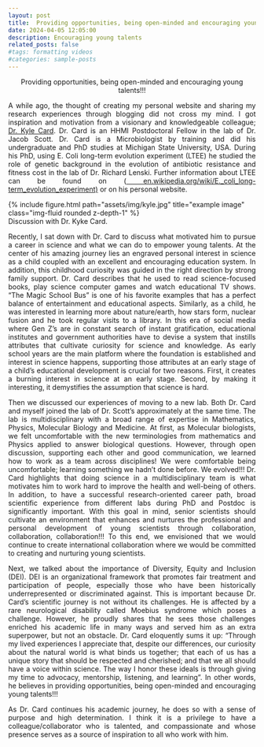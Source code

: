 ```yaml
---
layout: post
title:  Providing opportunities, being open-minded and encouraging young talents!!!
date: 2024-04-05 12:05:00
description: Encouraging young talents
related_posts: false
#tags: formatting videos
#categories: sample-posts
---
```

<p align="center"> <span class="font-weight-bold"> Providing opportunities, being open-minded and encouraging young talents!!! </span> </p>

<p align="justify"> A while ago, the thought of creating my personal website and sharing my research experiences 
through blogging did not cross my mind. I got inspiration and motivation from a visionary and 
knowledgeable colleague; <a href="https://www.kylejcard.com/about">Dr. Kyle Card</a>. Dr. Card is an 
HHMI Postdoctoral Fellow in the lab of Dr. Jacob Scott. Dr. Card is a Microbiologist by training and 
did his undergraduate and PhD studies at Michigan State University, USA. During his PhD, using E. Coli 
long-term evolution experiment (LTEE) he studied the role of genetic background in the evolution of 
antibiotic resistance and fitness cost in the lab of Dr. Richard Lenski. Further information about 
LTEE can be found on (<a href="https://en.wikipedia.org/wiki/E._coli_long-term_evolution_experiment">
en.wikipedia.org/wiki/E._coli_long-term_evolution_experiment)</a> or on his personal website. </p>

<div class="row">
    <div class="row justify-content-sm-center">
        <div class="col-sm-6 mt-2 mt-md-0">
        {% include figure.html path="assets/img/kyle.jpg" title="example image" class="img-fluid rounded z-depth-1" %}
        </div>
    </div>
</div>
<div class="caption">
    Discussion with Dr. Kyke Card.  
</div>

<p align="justify"> Recently, I sat down with Dr. Card to discuss what motivated him to pursue a career in science and 
what we can do to empower young talents. At the center of his amazing journey lies an engraved 
personal interest in science as a child coupled with an excellent and encouraging education 
system. In addition, this childhood curiosity was guided in the right direction by strong family 
support.  Dr. Card describes that he used to read science-focused books, play science computer 
games and watch educational TV shows. “The Magic School Bus” is one of his favorite examples
that has a perfect balance of entertainment and educational aspects. Similarly, as a child, he 
was interested in learning more about nature/earth, how stars form, nuclear fusion and he took 
regular visits to a library. In this era of social media where Gen Z’s are in constant search of 
instant gratification, educational institutes and government authorities have to devise a system 
that instills attributes that cultivate curiosity for science and knowledge. As early school years 
are the main platform where the foundation is established and interest in science happens, 
supporting those attributes at an early stage of a child’s educational development is crucial for 
two reasons. First, it creates a burning interest in science at an early stage. Second, by making 
it interesting, it demystifies the assumption that science is hard. </p>

<p align="justify"> Then we discussed our experiences of moving to a new lab. Both Dr. Card and myself joined the lab 
of Dr. Scott’s approximately at the same time. The lab is multidisciplinary with a broad range of 
expertise in Mathematics, Physics, Molecular Biology and Medicine. At first, as Molecular biologists, 
we felt uncomfortable with the new terminologies from mathematics and Physics applied to answer 
biological questions. However, through open discussion, supporting each other and good communication, 
we learned how to work as a team across disciplines! We were comfortable being uncomfortable; learning
something we hadn’t done before. We evolved!!! Dr. Card highlights that doing science in a 
multidisciplinary team is what motivates him to work hard to improve the health and well-being of 
others. In addition, to have a successful research-oriented career path, broad scientific experience 
from different labs during PhD and Postdoc is significantly important. With this goal in mind, senior 
scientists should cultivate an environment that enhances and nurtures the professional and personal 
development of young scientists through collaboration, collaboration, collaboration!!! To this end, 
we envisioned that we would continue to create international collaboration where we would be committed 
to creating and nurturing young scientists. </p>

<p align="justify">  Next, we talked about the importance of Diversity, Equity and Inclusion (DEI). DEI is an organizational
framework that promotes fair treatment and participation of people, especially those who have been 
historically underrepresented or discriminated against. This is important because Dr. Card’s scientific
journey is not without its challenges. He is affected by a rare neurological disability called Moebius 
syndrome which poses a challenge. However, he proudly shares that he sees those challenges enriched his
academic life in many ways and served him as an extra superpower, but not an obstacle. Dr.  Card 
eloquently sums it up: “Through my lived experiences I appreciate that, despite our differences, 
our curiosity about the natural world is what binds us together; that each of us has a unique story 
that should be respected and cherished; and that we all should have a voice within science. The way 
I honor these ideals is through giving my time to advocacy, mentorship, listening, and learning”. 
In other words, he believes in providing opportunities, being open-minded and encouraging young 
talents!!! </p>

<p align="justify">  As Dr. Card continues his academic journey, he does so with a sense of purpose and high determination. 
I think it is a privilege to have a colleague/collaborator who is talented, and compassionate and 
whose presence serves as a source of inspiration to all who work with him. </p>



